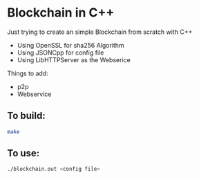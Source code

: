# Blockchain in C++

Just trying to create an simple Blockchain from scratch with C++

- Using OpenSSL for sha256 Algorithm
- Using JSONCpp for config file
- Using LibHTTPServer as the Webserice

Things to add:

- p2p
- Webservice

## To build:

```bash
make
```

## To use:

```bash
./blockchain.out <config file>
```
